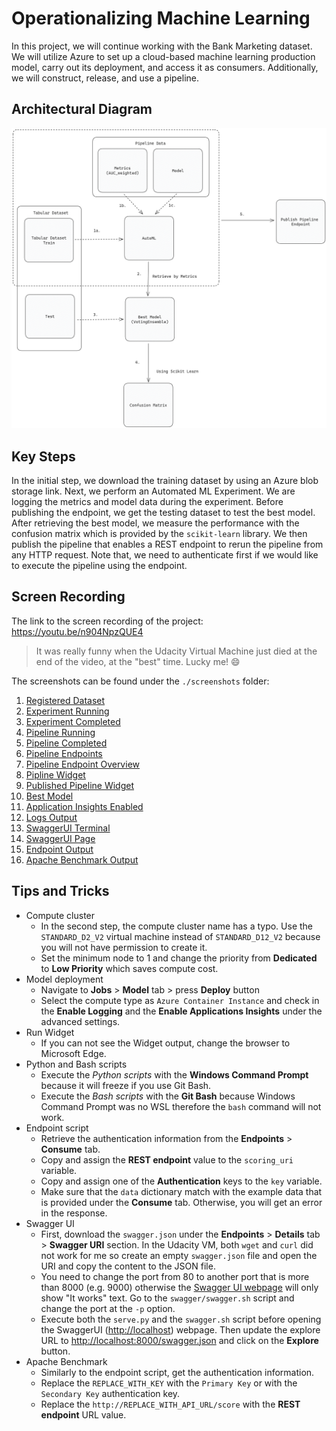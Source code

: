 # Operationalizing Machine Learning

In this project, we will continue working with the Bank Marketing dataset. We will utilize Azure to set up a cloud-based machine learning production model, carry out its deployment, and access it as consumers. Additionally, we will construct, release, and use a pipeline.

## Architectural Diagram

<img src="./architecture.png" alt="architecture" width="800"/>

## Key Steps

In the initial step, we download the training dataset by using an Azure blob storage link. Next, we perform an Automated ML Experiment. We are logging the metrics and model data during the experiment. Before publishing the endpoint, we get the testing dataset to test the best model. After retrieving the best model, we measure the performance with the confusion matrix which is provided by the `scikit-learn` library. We then publish the pipeline that enables a REST endpoint to rerun the pipeline from any HTTP request. Note that, we need to authenticate first if we would like to execute the pipeline using the endpoint. 

## Screen Recording

The link to the screen recording of the project: https://youtu.be/n904NpzQUE4

> It was really funny when the Udacity Virtual Machine just died at the end of the video, at the "best" time. Lucky me! :smile:

The screenshots can be found under the `./screenshots` folder:
1. [Registered Dataset](./screenshots/registered_dataset.png)
2. [Experiment Running](./screenshots/experiment_running.png)
3. [Experiment Completed](./screenshots/experiment_completed.png)
4. [Pipeline Running](./screenshots/pipeline_running.png)
5. [Pipeline Completed](./screenshots/pipeline_completed.png)
6. [Pipeline Endpoints](./screenshots/pipeline_endpoints.png)
7. [Pipeline Endpoint Overview](./screenshots/pipeline_endpoint_overview.png)
8. [Pipline Widget](./screenshots/widget_pipeline_run.png)
9. [Published Pipeline Widget](./screenshots/widget_published_pipeline_run.png)
10. [Best Model](./screenshots/best_model.png)
11. [Application Insights Enabled](./screenshots/application_insights_enabled.png)
12. [Logs Output](./screenshots/logs_output.png)
13. [SwaggerUI Terminal](./screenshots/swagger_terminal.png)
14. [SwaggerUI Page](./screenshots/swagger_browser_port_9000.png)
15. [Endpoint Output](./screenshots/endpoint_output.png)
16. [Apache Benchmark Output](./screenshots/apache_benchmark.png)


## Tips and Tricks

- Compute cluster
  - In the second step, the compute cluster name has a typo. Use the `STANDARD_D2_V2` virtual machine instead of `STANDARD_D12_V2` because you will not have permission to create it.
  - Set the minimum node to 1 and change the priority from **Dedicated** to **Low Priority** which saves compute cost.
- Model deployment
  - Navigate to **Jobs** > **Model** tab > press **Deploy** button
  - Select the compute type as `Azure Container Instance` and check in the **Enable Logging** and the **Enable Applications Insights** under the advanced settings.
- Run Widget
  - If you can not see the Widget output, change the browser to Microsoft Edge.
- Python and Bash scripts
  - Execute the *Python scripts* with the **Windows Command Prompt** because it will freeze if you use Git Bash.
  - Execute the *Bash scripts* with the **Git Bash** because Windows Command Prompt was no WSL therefore the `bash` command will not work.
- Endpoint script
  - Retrieve the authentication information from the **Endpoints** > **Consume** tab.
  - Copy and assign the **REST endpoint** value to the `scoring_uri` variable.
  - Copy and assign one of the **Authentication** keys to the `key` variable.
  - Make sure that the `data` dictionary match with the example data that is provided under the **Consume** tab. Otherwise, you will get an error in the response.
- Swagger UI
  - First, download the `swagger.json` under the **Endpoints** > **Details** tab > **Swagger URI** section. In the Udacity VM, both `wget` and `curl` did not work for me so create an empty `swagger.json` file and open the URI and copy the content to the JSON file.
  - You need to change the port from 80 to another port that is more than 8000 (e.g. 9000) otherwise the [Swagger UI webpage](./screenshots/swagger_browser_port_80.png) will only show "It works" text. Go to the `swagger/swagger.sh` script and change the port at the `-p` option.
  - Execute both the `serve.py` and the `swagger.sh` script before opening the SwaggerUI (<http://localhost>) webpage. Then update the explore URL to <http://localhost:8000/swagger.json> and click on the **Explore** button.
- Apache Benchmark
  - Similarly to the endpoint script, get the authentication information.
  - Replace the `REPLACE_WITH_KEY` with the `Primary Key` or with the `Secondary Key` authentication key.
  - Replace the `http://REPLACE_WITH_API_URL/score` with the **REST endpoint** URL value.